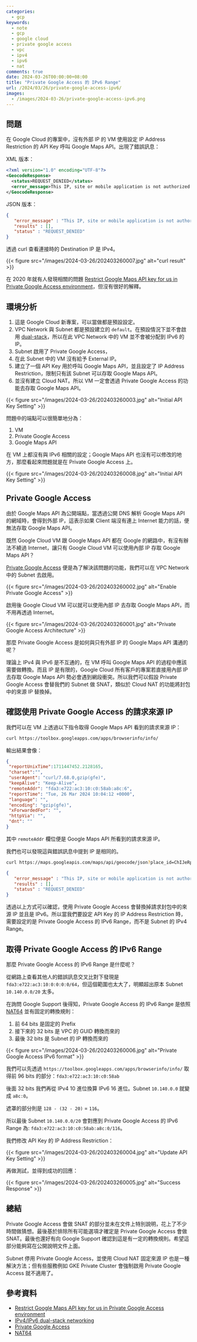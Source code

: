 ```yaml
---
categories:
  - gcp
keywords:
  - note
  - gcp
  - google cloud
  - private google access
  - vpc
  - ipv4
  - ipv6
  - nat
comments: true
date: 2024-03-26T00:00:00+08:00
title: "Private Google Access 的 IPv6 Range"
url: /2024/03/26/private-google-access-ipv6/
images:
  - /images/2024-03-26/private-google-access-ipv6.png
---
```


## 問題

在 Google Cloud 的專案中，沒有外部 IP 的 VM 使用設定 IP Address Restriction 的 API Key 呼叫 Google Maps API。出現了錯誤訊息：

XML 版本：

```xml
<?xml version="1.0" encoding="UTF-8"?>
<GeocodeResponse>
  <status>REQUEST_DENIED</status>
  <error_message>This IP, site or mobile application is not authorized to use this API key. Request received from IP address fda3:e722:ac3:10:c0:58ab:a8c:6, with empty referer</error_message>
</GeocodeResponse>
```

JSON 版本：

```json
{
   "error_message" : "This IP, site or mobile application is not authorized to use this API key. Request received from IP address fda3:e722:ac3:10:c0:58ab:a8c:6, with empty referer",
   "results" : [],
   "status" : "REQUEST_DENIED"
}
```

透過 curl 查看連接時的 Destination IP 是 IPv4。

{{< figure src="/images/2024-03-26/202403260007.jpg" alt="curl result" >}}

在 2020 年就有人發現相關的問題 [Restrict Google Maps API key for us in Private Google Access environment][Restrict Google Maps API key for us in Private Google Access environment]，但沒有很好的解釋。

## 環境分析

1. 這是 Google Cloud 新專案，可以當做都是預設設定。
2. VPC Network 與 Subnet 都是預設建立的 `default`。在預設情況下並不會啟用 [dual-stack][IPv4/IPv6 dual-stack networking]，所以在此 VPC Network 中的 VM 並不會被分配到 IPv6 的 IP。
3. Subnet 啟用了 Private Google Access，
4. 在此 Subnet 中的 VM 沒有給予 External IP。
5. 建立了一個 API Key 用於呼叫 Google Maps API，並且設定了 IP Address Restriction，限制只有該 Subnet 可以存取 Google Maps API。
6. 並沒有建立 Cloud NAT。所以 VM 一定會透過 Private Google Access 的功能去存取 Google Maps API。

{{< figure src="/images/2024-03-26/202403260003.jpg" alt="Initial API Key Setting" >}}

問題中的端點可以很簡單地分為：
1. VM
2. Private Google Access
3. Google Maps API

在 VM 上都沒有與 IPv6 相關的設定；Google Maps API 也沒有可以修改的地方，那麼看起來問題就是在 Private Google Access 上。

{{< figure src="/images/2024-03-26/202403260008.jpg" alt="Initial API Key Setting" >}}

## Private Google Access

由於 Google Maps API 為公開端點，當透過公開 DNS 解析 Google Maps API 的網域時，會得到外部 IP，這表示如果 Client 端沒有連上 Internet 能力的話，便無法存取 Google Maps API。

既然 Google Cloud VM 跟 Google Maps API 都在 Google 的網路中，有沒有辦法不繞過 Internet，讓只有 Google Cloud VM 可以使用內部 IP 存取 Google Maps API？

[Private Google Access][Private Google Access] 便是為了解決該問題的功能，我們可以在 VPC Network 中的 Subnet 去啟用。

{{< figure src="/images/2024-03-26/202403260002.jpg" alt="Enable Private Google Access" >}}

啟用後 Google Cloud VM 可以就可以使用內部 IP 去存取 Google Maps API，而不用再透過 Internet。

{{< figure src="/images/2024-03-26/202403260001.jpg" alt="Private Google Access Architecture" >}}

那麼 Private Google Access 是如何與只有外部 IP 的 Google Maps API 溝通的呢？

理論上 IPv4 與 IPv6 是不互通的，在 VM 呼叫 Google Maps API 的過程中應該需要做轉換。而且 IP 是有限的，Google Cloud 所有客戶的專案若直接用內部 IP 去存取 Google Maps API 勢必會遇到網段衝突。所以我們可以假設 Private Google Access 會替我們的 Subnet 做 SNAT，類似於 Cloud NAT 的功能將封包中的來源 IP 替換掉。

## 確認使用 Private Google Access 的請求來源 IP

我們可以在 VM 上透過以下指令取得 Google Maps API 看到的請求來源 IP：

```bash
curl https://toolbox.googleapps.com/apps/browserinfo/info/
```

輸出結果會像：

```json
{
 "reportUnixTime":1711447452.2128165,
 "charset":"",
 "userAgent": "curl/7.68.0,gzip(gfe)",
 "keepAlive": "Keep-Alive",
 "remoteAddr": "fda3:e722:ac3:10:c0:58ab:a8c:6",
 "reportTime": "Tue, 26 Mar 2024 10:04:12 +0000",
 "language": "",
 "encoding": "gzip(gfe)",
 "xForwardedFor": "",
 "httpVia": "",
 "dnt": ""
}
```

其中 `remoteAddr` 欄位便是 Google Maps API 所看到的請求來源 IP。

我們也可以發現這與錯誤訊息中提到 IP 是相同的。

```bash
curl https://maps.googleapis.com/maps/api/geocode/json?place_id=ChIJeRpOeF67j4AR9ydy_PIzPuM&key=<YOUR_API_KEY>
```

```json
{
   "error_message" : "This IP, site or mobile application is not authorized to use this API key. Request received from IP address fda3:e722:ac3:10:c0:58ab:a8c:6, with empty referer",
   "results" : [],
   "status" : "REQUEST_DENIED"
}
```

透過以上方式可以確認，使用 Private Google Access 會替換掉請求封包中的來源 IP 並且是 IPv6。所以當我們要設定 API Key 的 IP Address Restriction 時，需要設定的是 Private Google Access 的 IPv6 Range，而不是 Subnet 的 IPv4 Range。

## 取得 Private Google Access 的 IPv6 Range

那麼 Private Google Access 的 IPv6 Range 是什麼呢？

從網路上查看其他人的錯誤訊息交叉比對下發現是 `fda3:e722:ac3:10:0:0:0:0/64`，但這個範圍也太大了，明顯超出原本 Subnet `10.140.0.0/20` 太多。

在詢問 Google Support 後得知，Private Google Access 的 IPv6 Range 是依照 [NAT64][NAT64] 並有固定的轉換規則：

1. 前 64 bits 是固定的 Prefix
2. 接下來的 32 bits 是 VPC 的 GUID 轉換而來的
3. 最後 32 bits 是 Subnet 的 IP 轉換而來的

{{< figure src="/images/2024-03-26/202403260006.jpg" alt="Private Google Access IPv6 format" >}}

我們可以先透過 `https://toolbox.googleapps.com/apps/browserinfo/info/` 取得前 96 bits 的部分：`fda3:e722:ac3:10:c0:58ab`

後面 32 bits 我們再從 IPv4 10 進位換算 IPv6 16 進位。Subnet `10.140.0.0` 就變成 `a8c:0`。

遮罩的部分則是 `128 - (32 - 20)` = `116`。

所以最後 Subnet `10.140.0.0/20` 會對應到 Private Google Access 的 IPv6 Range 為: `fda3:e722:ac3:10:c0:58ab:a8c:0/116`。

我們修改 API Key 的 IP Address Restriction：

{{< figure src="/images/2024-03-26/202403260004.jpg" alt="Update API Key Setting" >}}

再做測試，並得到成功的回應：

{{< figure src="/images/2024-03-26/202403260005.jpg" alt="Success Response" >}}

## 總結

Private Google Access 會做 SNAT 的部分並未在文件上特別說明，花上了不少時間做猜想。最後基於排除所有可能選項才確定是 Private Google Access 會做 SNAT。最後也還好有向 Google Support 確認到這是有一定的轉換規則。希望這部分能夠寫在公開說明文件上面。

Subnet 停用 Private Google Access，並使用 Cloud NAT 固定來源 IP 也是一種解決方法；但有些服務例如 GKE Private Cluster 會強制啟用 Private Google Access 就不適用了。

## 參考資料
- [Restrict Google Maps API key for us in Private Google Access environment][Restrict Google Maps API key for us in Private Google Access environment]
- [IPv4/IPv6 dual-stack networking][IPv4/IPv6 dual-stack networking]
- [Private Google Access][Private Google Access]
- [NAT64][NAT64]

<!-- Links -->
[Restrict Google Maps API key for us in Private Google Access environment]: https://stackoverflow.com/questions/63921749/restrict-google-maps-api-key-for-us-in-private-google-access-environment
[IPv4/IPv6 dual-stack networking]: https://cloud.google.com/anthos/clusters/docs/bare-metal/latest/how-to/dual-stack-networking
[Private Google Access]: https://cloud.google.com/vpc/docs/private-google-access
[NAT64]: https://zh.wikipedia.org/zh-tw/NAT64
